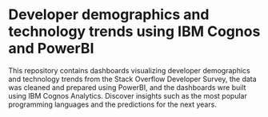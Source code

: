# Developer demographics and technology trends using IBM Cognos and PowerBI
This repository contains dashboards visualizing developer demographics and technology trends from the Stack Overflow Developer Survey, the data was cleaned and prepared using PowerBI, and the dashboards wre built using IBM Cognos Analytics. Discover insights such as the most popular programming languages and the predictions for the next years. 
